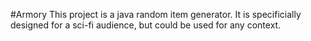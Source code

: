 #Armory
This project is a java random item generator. It is specificially designed for a sci-fi audience, but could be used for any context.